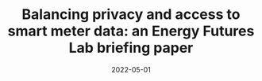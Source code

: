 ---
title: "Balancing privacy and access to smart meter data: an Energy Futures Lab briefing paper"
collection: publications
permalink: /publication/2022-05-EFL
excerpt: 'Digitalising the energy system is expected to be a vital component of achieving the UK’s climate change targets. Smart meter data, in particular, is seen a key enabler of the transition to more dynamic, cost-effective, cost-reflective, and decarbonised electricity. However, access to this data faces a challenge due to consumer privacy concerns. This Briefing Paper investigates four key elements of smart meter data privacy: existing data protection regulations; the personal information embedded within smart meter data; consumer privacy concerns; and privacy-preserving techniques that could be incorporated alongside existing mechanisms to minimise or eliminate potential privacy infringements.'
date: 2022-05-01
venue: 'Energy Futures Lab Briefing Paper Series, Imperial College London'
link: 'https://www.imperial.ac.uk/energy-futures-lab/reports/briefing-papers/paper-9/'
# code: 
# paperurl: 'www.imperial.ac.uk/energy-futures-lab/reports/briefing-papers/paper-9/'
citation: 'Teng, F., Chhachhi, S., Ge, P., Graham, J., and Gunduz, D. (2022) Balancing Privacy and Access to Smart Meter Data, An Energy Futures Lab Briefing Paper, Imperial College London.'
---
